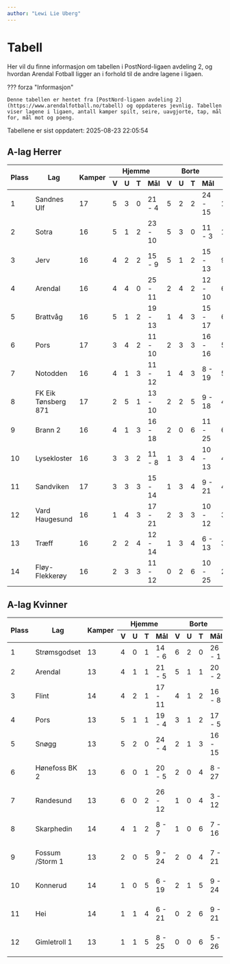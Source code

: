 ```yaml
---
author: "Lewi Lie Uberg"
---
```


# Tabell

Her vil du finne informasjon om tabellen i PostNord-ligaen avdeling 2, og hvordan Arendal Fotball ligger an i forhold til de andre lagene i ligaen.

??? forza "Informasjon"

    Denne tabellen er hentet fra [PostNord-ligaen avdeling 2](https://www.arendalfotball.no/tabell) og oppdateres jevnlig. Tabellen viser lagene i ligaen, antall kamper spilt, seire, uavgjorte, tap, mål for, mål mot og poeng.

Tabellene er sist oppdatert: 2025-08-23 22:05:54

## A-lag Herrer

<table>
  <thead>
    <tr class="row-highlight">
      <th rowspan="2">Plass</th>
      <th rowspan="2">Lag</th>
      <th rowspan="2">Kamper</th>
      <th colspan="4">Hjemme</th>
      <th colspan="4">Borte</th>
      <th colspan="5">Total</th>
      <th rowspan="2">Poeng</th>
    </tr>
    <tr class="row-highlight">
      <th>V</th>
      <th>U</th>
      <th>T</th>
      <th>Mål</th>
      <th>V</th>
      <th>U</th>
      <th>T</th>
      <th>Mål</th>
      <th>V</th>
      <th>U</th>
      <th>T</th>
      <th>Mål</th>
      <th>Diff</th>
    </tr>
  </thead>
  <tbody>
    <tr>
      <td>1</td>
      <td>Sandnes Ulf</td>
      <td>17</td>
      <td>5</td>
      <td>3</td>
      <td>0</td>
      <td>21 - 4</td>
      <td>5</td>
      <td>2</td>
      <td>2</td>
      <td>24 - 15</td>
      <td>10</td>
      <td>5</td>
      <td>2</td>
      <td>45 - 19</td>
      <td>26</td>
      <td>35</td>
    </tr>
    <tr>
      <td>2</td>
      <td>Sotra</td>
      <td>16</td>
      <td>5</td>
      <td>1</td>
      <td>2</td>
      <td>23 - 10</td>
      <td>5</td>
      <td>3</td>
      <td>0</td>
      <td>11 - 3</td>
      <td>10</td>
      <td>4</td>
      <td>2</td>
      <td>34 - 13</td>
      <td>21</td>
      <td>34</td>
    </tr>
    <tr>
      <td>3</td>
      <td>Jerv</td>
      <td>16</td>
      <td>4</td>
      <td>2</td>
      <td>2</td>
      <td>15 - 9</td>
      <td>5</td>
      <td>1</td>
      <td>2</td>
      <td>15 - 13</td>
      <td>9</td>
      <td>3</td>
      <td>4</td>
      <td>30 - 22</td>
      <td>8</td>
      <td>30</td>
    </tr>
    <tr class="row-highlight">
      <td>4</td>
      <td>Arendal</td>
      <td>16</td>
      <td>4</td>
      <td>4</td>
      <td>0</td>
      <td>25 - 11</td>
      <td>2</td>
      <td>4</td>
      <td>2</td>
      <td>12 - 10</td>
      <td>6</td>
      <td>8</td>
      <td>2</td>
      <td>37 - 21</td>
      <td>16</td>
      <td>26</td>
    </tr>
    <tr>
      <td>5</td>
      <td>Brattvåg</td>
      <td>16</td>
      <td>5</td>
      <td>1</td>
      <td>2</td>
      <td>19 - 13</td>
      <td>1</td>
      <td>4</td>
      <td>3</td>
      <td>15 - 17</td>
      <td>6</td>
      <td>5</td>
      <td>5</td>
      <td>34 - 30</td>
      <td>4</td>
      <td>23</td>
    </tr>
    <tr>
      <td>6</td>
      <td>Pors</td>
      <td>17</td>
      <td>3</td>
      <td>4</td>
      <td>2</td>
      <td>11 - 10</td>
      <td>2</td>
      <td>3</td>
      <td>3</td>
      <td>16 - 16</td>
      <td>5</td>
      <td>7</td>
      <td>5</td>
      <td>27 - 26</td>
      <td>1</td>
      <td>22</td>
    </tr>
    <tr>
      <td>7</td>
      <td>Notodden</td>
      <td>16</td>
      <td>4</td>
      <td>1</td>
      <td>3</td>
      <td>11 - 12</td>
      <td>1</td>
      <td>4</td>
      <td>3</td>
      <td>8 - 19</td>
      <td>5</td>
      <td>5</td>
      <td>6</td>
      <td>19 - 31</td>
      <td>-12</td>
      <td>20</td>
    </tr>
    <tr>
      <td>8</td>
      <td>FK Eik Tønsberg 871</td>
      <td>17</td>
      <td>2</td>
      <td>5</td>
      <td>1</td>
      <td>13 - 10</td>
      <td>2</td>
      <td>2</td>
      <td>5</td>
      <td>9 - 18</td>
      <td>4</td>
      <td>7</td>
      <td>6</td>
      <td>22 - 28</td>
      <td>-6</td>
      <td>19</td>
    </tr>
    <tr>
      <td>9</td>
      <td>Brann  2</td>
      <td>16</td>
      <td>4</td>
      <td>1</td>
      <td>3</td>
      <td>16 - 18</td>
      <td>2</td>
      <td>0</td>
      <td>6</td>
      <td>11 - 25</td>
      <td>6</td>
      <td>1</td>
      <td>9</td>
      <td>27 - 43</td>
      <td>-16</td>
      <td>19</td>
    </tr>
    <tr>
      <td>10</td>
      <td>Lysekloster</td>
      <td>16</td>
      <td>3</td>
      <td>3</td>
      <td>2</td>
      <td>11 - 8</td>
      <td>1</td>
      <td>3</td>
      <td>4</td>
      <td>10 - 13</td>
      <td>4</td>
      <td>6</td>
      <td>6</td>
      <td>21 - 21</td>
      <td>0</td>
      <td>18</td>
    </tr>
    <tr>
      <td>11</td>
      <td>Sandviken</td>
      <td>17</td>
      <td>3</td>
      <td>3</td>
      <td>3</td>
      <td>15 - 14</td>
      <td>1</td>
      <td>3</td>
      <td>4</td>
      <td>9 - 21</td>
      <td>4</td>
      <td>6</td>
      <td>7</td>
      <td>24 - 35</td>
      <td>-11</td>
      <td>18</td>
    </tr>
    <tr>
      <td>12</td>
      <td>Vard Haugesund</td>
      <td>16</td>
      <td>1</td>
      <td>4</td>
      <td>3</td>
      <td>17 - 21</td>
      <td>2</td>
      <td>3</td>
      <td>3</td>
      <td>10 - 12</td>
      <td>3</td>
      <td>7</td>
      <td>6</td>
      <td>27 - 33</td>
      <td>-6</td>
      <td>16</td>
    </tr>
    <tr>
      <td>13</td>
      <td>Træff</td>
      <td>16</td>
      <td>2</td>
      <td>2</td>
      <td>4</td>
      <td>12 - 14</td>
      <td>1</td>
      <td>3</td>
      <td>4</td>
      <td>6 - 13</td>
      <td>3</td>
      <td>5</td>
      <td>8</td>
      <td>18 - 27</td>
      <td>-9</td>
      <td>14</td>
    </tr>
    <tr>
      <td>14</td>
      <td>Fløy-Flekkerøy</td>
      <td>16</td>
      <td>2</td>
      <td>3</td>
      <td>3</td>
      <td>11 - 12</td>
      <td>0</td>
      <td>2</td>
      <td>6</td>
      <td>10 - 25</td>
      <td>2</td>
      <td>5</td>
      <td>9</td>
      <td>21 - 37</td>
      <td>-16</td>
      <td>11</td>
    </tr>
  </tbody>
</table>

## A-lag Kvinner

<table>
  <thead>
    <tr class="row-highlight">
      <th rowspan="2">Plass</th>
      <th rowspan="2">Lag</th>
      <th rowspan="2">Kamper</th>
      <th colspan="4">Hjemme</th>
      <th colspan="4">Borte</th>
      <th colspan="5">Total</th>
      <th rowspan="2">Poeng</th>
    </tr>
    <tr class="row-highlight">
      <th>V</th>
      <th>U</th>
      <th>T</th>
      <th>Mål</th>
      <th>V</th>
      <th>U</th>
      <th>T</th>
      <th>Mål</th>
      <th>V</th>
      <th>U</th>
      <th>T</th>
      <th>Mål</th>
      <th>Diff</th>
    </tr>
  </thead>
  <tbody>
    <tr>
      <td>1</td>
      <td>Strømsgodset</td>
      <td>13</td>
      <td>4</td>
      <td>0</td>
      <td>1</td>
      <td>14 - 6</td>
      <td>6</td>
      <td>2</td>
      <td>0</td>
      <td>26 - 1</td>
      <td>10</td>
      <td>2</td>
      <td>1</td>
      <td>40 - 7</td>
      <td>33</td>
      <td>32</td>
    </tr>
    <tr class="row-highlight">
      <td>2</td>
      <td>Arendal</td>
      <td>13</td>
      <td>4</td>
      <td>1</td>
      <td>1</td>
      <td>21 - 5</td>
      <td>5</td>
      <td>1</td>
      <td>1</td>
      <td>20 - 2</td>
      <td>9</td>
      <td>2</td>
      <td>2</td>
      <td>41 - 7</td>
      <td>34</td>
      <td>29</td>
    </tr>
    <tr>
      <td>3</td>
      <td>Flint</td>
      <td>14</td>
      <td>4</td>
      <td>2</td>
      <td>1</td>
      <td>17 - 11</td>
      <td>4</td>
      <td>1</td>
      <td>2</td>
      <td>16 - 8</td>
      <td>8</td>
      <td>3</td>
      <td>3</td>
      <td>33 - 19</td>
      <td>14</td>
      <td>27</td>
    </tr>
    <tr>
      <td>4</td>
      <td>Pors</td>
      <td>13</td>
      <td>5</td>
      <td>1</td>
      <td>1</td>
      <td>19 - 4</td>
      <td>3</td>
      <td>1</td>
      <td>2</td>
      <td>17 - 5</td>
      <td>8</td>
      <td>2</td>
      <td>3</td>
      <td>36 - 9</td>
      <td>27</td>
      <td>26</td>
    </tr>
    <tr>
      <td>5</td>
      <td>Snøgg</td>
      <td>13</td>
      <td>5</td>
      <td>2</td>
      <td>0</td>
      <td>24 - 4</td>
      <td>2</td>
      <td>1</td>
      <td>3</td>
      <td>16 - 15</td>
      <td>7</td>
      <td>3</td>
      <td>3</td>
      <td>40 - 19</td>
      <td>21</td>
      <td>24</td>
    </tr>
    <tr>
      <td>6</td>
      <td>Hønefoss BK 2</td>
      <td>13</td>
      <td>6</td>
      <td>0</td>
      <td>1</td>
      <td>20 - 5</td>
      <td>2</td>
      <td>0</td>
      <td>4</td>
      <td>8 - 27</td>
      <td>8</td>
      <td>0</td>
      <td>5</td>
      <td>28 - 32</td>
      <td>-4</td>
      <td>24</td>
    </tr>
    <tr>
      <td>7</td>
      <td>Randesund</td>
      <td>13</td>
      <td>6</td>
      <td>0</td>
      <td>2</td>
      <td>26 - 12</td>
      <td>1</td>
      <td>0</td>
      <td>4</td>
      <td>3 - 12</td>
      <td>7</td>
      <td>0</td>
      <td>6</td>
      <td>29 - 24</td>
      <td>5</td>
      <td>21</td>
    </tr>
    <tr>
      <td>8</td>
      <td>Skarphedin</td>
      <td>14</td>
      <td>4</td>
      <td>1</td>
      <td>2</td>
      <td>8 - 7</td>
      <td>1</td>
      <td>0</td>
      <td>6</td>
      <td>7 - 16</td>
      <td>5</td>
      <td>1</td>
      <td>8</td>
      <td>15 - 23</td>
      <td>-8</td>
      <td>16</td>
    </tr>
    <tr>
      <td>9</td>
      <td>Fossum /Storm 1</td>
      <td>13</td>
      <td>2</td>
      <td>0</td>
      <td>5</td>
      <td>9 - 24</td>
      <td>2</td>
      <td>0</td>
      <td>4</td>
      <td>7 - 21</td>
      <td>4</td>
      <td>0</td>
      <td>9</td>
      <td>16 - 45</td>
      <td>-29</td>
      <td>12</td>
    </tr>
    <tr>
      <td>10</td>
      <td>Konnerud</td>
      <td>14</td>
      <td>1</td>
      <td>0</td>
      <td>5</td>
      <td>6 - 19</td>
      <td>2</td>
      <td>1</td>
      <td>5</td>
      <td>9 - 24</td>
      <td>3</td>
      <td>1</td>
      <td>10</td>
      <td>15 - 43</td>
      <td>-28</td>
      <td>10</td>
    </tr>
    <tr>
      <td>11</td>
      <td>Hei</td>
      <td>14</td>
      <td>1</td>
      <td>1</td>
      <td>4</td>
      <td>6 - 21</td>
      <td>0</td>
      <td>2</td>
      <td>6</td>
      <td>9 - 21</td>
      <td>1</td>
      <td>3</td>
      <td>10</td>
      <td>15 - 42</td>
      <td>-27</td>
      <td>6</td>
    </tr>
    <tr>
      <td>12</td>
      <td>Gimletroll 1</td>
      <td>13</td>
      <td>1</td>
      <td>1</td>
      <td>5</td>
      <td>8 - 25</td>
      <td>0</td>
      <td>0</td>
      <td>6</td>
      <td>5 - 26</td>
      <td>1</td>
      <td>1</td>
      <td>11</td>
      <td>13 - 51</td>
      <td>-38</td>
      <td>4</td>
    </tr>
  </tbody>
</table>
